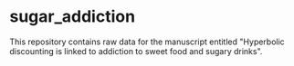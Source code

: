 # sugar_addiction

This repository contains raw data for the manuscript entitled "Hyperbolic discounting is linked to addiction to sweet food and sugary drinks".
